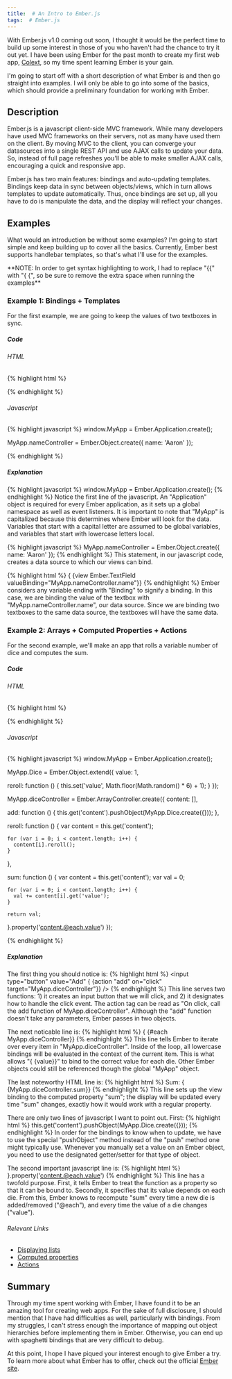 ```yaml
---
title:  # An Intro to Ember.js
tags:  # Ember.js
---
```


With Ember.js v1.0 coming out soon, I thought it would be the perfect time to build up some interest in those of you
who haven't had the chance to try it out yet. I have been using Ember for the past month to create
my first web app, [Colext](http://www.github.com/aprobus/colext), so my time spent learning Ember is your
gain.

I'm going to start off with a short description of what Ember is and then go straight into examples. I will only be
able to go into some of the basics, which should provide a preliminary foundation for working with Ember.

## Description

Ember.js is a javascript client-side MVC framework. While many developers have used MVC frameworks on their servers, not
as many have used them on the client. By moving MVC to the client, you can converge your datasources into a single REST
API and use AJAX calls to update your data. So, instead of full page refreshes you'll be able to make smaller AJAX calls,
encouraging a quick and responsive app.

Ember.js has two main features: bindings and auto-updating templates. Bindings keep data in sync between objects/views,
which in turn allows templates to update automatically. Thus, once bindings are set up, all you
have to do is manipulate the data, and the display will reflect your changes.

## Examples

What would an introduction be without some examples? I'm going to start simple and keep building up to cover all the
basics. Currently, Ember best supports handlebar templates, so that's what I'll use for the examples.

\*\*NOTE: In order to get syntax highlighting to work, I had to replace "\{\{" with "{ {", so be sure to remove the extra
space when running the examples\*\*

### Example 1: Bindings + Templates

For the first example, we are going to keep the values of two textboxes in sync.

##### Code
###### HTML
{% highlight html %}
<!DOCTYPE html>
<html>
<body>

<script type="text/x-handlebars">
  { {view Ember.TextField valueBinding="MyApp.nameController.name"}} <br/>
  { {view Ember.TextField valueBinding="MyApp.nameController.name"}}
</script>

<script type="text/javascript" src="jquery-1.7.2.min.js"></script>
<script type="text/javascript" src="handlebars-1.0.0.beta.6.js"></script>
<script type="text/javascript" src="ember-1.0.pre.js"></script>
<script type="text/javascript" src="example1.js"></script>

</body>
</html>
{% endhighlight %}

###### Javascript
{% highlight javascript %}
window.MyApp = Ember.Application.create();

MyApp.nameController = Ember.Object.create({
  name: 'Aaron'
});

{% endhighlight %}

##### Explanation

{% highlight javascript %}
window.MyApp = Ember.Application.create();
{% endhighlight %}
Notice the first line of the javascript. An "Application" object is required for every Ember application, as it sets up a
global namespace as well as event listeners. It is important to note that "MyApp" is
capitalized because this determines where Ember will look for the data. Variables that start with a capital letter are
assumed to be global variables, and variables that start with lowercase letters local.

{% highlight javascript %}
MyApp.nameController = Ember.Object.create({
  name: 'Aaron'
});
{% endhighlight %}
This statement, in our javascript code, creates a data source to which our views can bind.

{% highlight html %}
  { {view Ember.TextField valueBinding="MyApp.nameController.name"}}
{% endhighlight %}
Ember considers any variable ending with "Binding" to signify a binding. In this case, we are binding the value of the
textbox with "MyApp.nameController.name", our data source. Since we are binding two textboxes to the same data source,
the textboxes will have the same data.

### Example 2: Arrays + Computed Properties + Actions

For the second example, we'll make an app that rolls a variable number of dice and computes the sum.

##### Code
###### HTML
{% highlight html %}
<script type="text/x-handlebars">
  <input type="button" value="Add" { {action "add" on="click" target="MyApp.diceController"}} />
  <input type="button" value="Reroll" { {action "reroll" on="click" target="MyApp.diceController"}} />

  <table>
    { {#each MyApp.diceController}}
      <tr>
        <td>
          { {value}}
        </td>
      </tr>
    { {/each}}
  </table>

  Sum: { {MyApp.diceController.sum}}
</script>

{% endhighlight %}

###### Javascript
{% highlight javascript %}
window.MyApp = Ember.Application.create();

MyApp.Dice = Ember.Object.extend({
  value: 1,

  reroll: function () {
    this.set('value', Math.floor(Math.random() * 6) + 1);
  }
});

MyApp.diceController = Ember.ArrayController.create({
  content: [],

  add: function () {
    this.get('content').pushObject(MyApp.Dice.create({}));
  },

  reroll: function () {
    var content = this.get('content');

    for (var i = 0; i < content.length; i++) {
      content[i].reroll();
    }
  },

  sum: function () {
    var content = this.get('content');
    var val = 0;

    for (var i = 0; i < content.length; i++) {
      val += content[i].get('value');
    }

    return val;
  }.property('content.@each.value')
});

{% endhighlight %}

##### Explanation

The first thing you should notice is:
{% highlight html %}
<input type="button" value="Add" { {action "add" on="click" target="MyApp.diceController"}} />
{% endhighlight %}
This line serves two functions: 1) it creates an input button that we will click, and 2) it designates how to handle
the click event. The action tag can be read as "On click, call the add function of MyApp.diceController". Although the
"add" function doesn't take any parameters, Ember passes in two objects.

The next noticable line is:
{% highlight html %}
{ {#each MyApp.diceController}}
{% endhighlight %}
This line tells Ember to iterate over every item in "MyApp.diceController". Inside of the loop, all lowercase
bindings will be evaluated in the context of the current item. This is what allows "{ {value}}" to bind to the correct
value for each die. Other Ember objects could still be referenced though the global "MyApp" object.

The last noteworthy HTML line is:
{% highlight html %}
Sum: { {MyApp.diceController.sum}}
{% endhighlight %}
This line sets up the view binding to the computed property "sum"; the display will be updated every time "sum" changes,
exactly how it would work with a regular property.

There are only two lines of javascript I want to point out. First:
{% highlight html %}
this.get('content').pushObject(MyApp.Dice.create({}));
{% endhighlight %}
In order for the bindings to know when to update, we have to use the special "pushObject" method instead of the "push"
method one might typically use. Whenever you manually set a value on an Ember object, you need to use the designated
getter/setter for that type of object.

The second important javascript line is:
{% highlight html %}
}.property('content.@each.value')
{% endhighlight %}
This line has a twofold purpose. First, it tells Ember to treat the function as a property so that it can be bound to.
Secondly, it specifies that its value depends on each die. From this, Ember knows to recompute "sum" every time a new
die is added/removed ("@each"), and every time the value of a die changes ("value").

###### Relevant Links
* [Displaying lists](http://emberjs.com/documentation/#toc_displaying-a-list-of-items)
* [Computed properties](http://emberjs.com/documentation/#toc_computed-properties-getters)
* [Actions](http://emberjs.com/documentation/#toc_handling-events-with-action)

## Summary

Through my time spent working with Ember, I have found it to be an amazing tool for creating web apps. For
the sake of full disclosure, I should mention that I have had difficulties as well, particularly with bindings. From my
struggles, I can't stress enough the importance of mapping out object hierarchies before implementing them in Ember.
Otherwise, you can end up with spaghetti bindings that are very difficult to debug.

At this point, I hope I have piqued your interest enough to give Ember a try. To learn more about what Ember has to
offer, check out the official [Ember site](http://www.emberjs.com).
